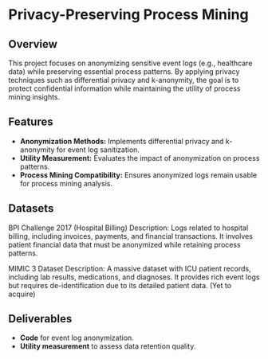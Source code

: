 # Privacy-Preserving Process Mining

## Overview
This project focuses on anonymizing sensitive event logs (e.g., healthcare data) while preserving essential process patterns. By applying privacy techniques such as differential privacy and k-anonymity, the goal is to protect confidential information while maintaining the utility of process mining insights.

## Features
- **Anonymization Methods:** Implements differential privacy and k-anonymity for event log sanitization.
- **Utility Measurement:** Evaluates the impact of anonymization on process patterns.
- **Process Mining Compatibility:** Ensures anonymized logs remain usable for process mining analysis.

## Datasets
BPI Challenge 2017 (Hospital Billing)
Description: Logs related to hospital billing, including invoices, payments, and financial transactions.
It involves patient financial data that must be anonymized while retaining process patterns.

MIMIC 3 Dataset
Description: A massive dataset with ICU patient records, including lab results, medications, and diagnoses.
It provides rich event logs but requires de-identification due to its detailed patient data.
(Yet to acquire)



## Deliverables
- **Code** for event log anonymization.
- **Utility measurement** to assess data retention quality.


